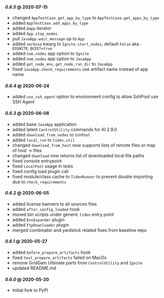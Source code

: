 #### *0.6.5* @ 2020-07-15
* changed `AppTestCase.get_app_by_type` to `AppTestCase.get_apps_by_type`
* added `AppTestCase.add_apps_by_type`
* added `@app` iterator
* added `App.stop_nodes`
* pull `JavaApp.wait_message` up to `App`
* added `verbose` kwarg to `Ignite.start_nodes`, default `False` aka `-DIGNITE_QUIET=true` 
* added `num_nodes` app option to `Ignite`
* added `num_nodes` app option to `JavaApp`
* added `get_node_env`, `get_node_run_dir` to `JavaApp`
* fixed `JavaApp.check_requirements` use artifact name instead of app name

#### *0.6.4* @ 2020-06-24
* added `use_ssh_agent` option to environment config to allow SshPool use SSH Agent

#### *0.6.3* @ 2020-06-08
* added base `JavaApp` application
* added latest `ControlUtility` commands for AI 2.9.0
* added `download_from_nodes` to `SshPool`
* added `local_run` to `tiden.util`
* changed `download_from_host` now supports lists of remote files or map of host -> files
* changed `download` now returns list of downloaded local file paths 
* fixed console entrypoint
* fixed `LocalPool` usage in tests
* fixed config load plugin call
* fixed module/class cache to `TidenRunner` to prevent double importing due to `check_requirements`

#### *0.6.2* @ 2020-06-05
* added license banners to all sources files
* added `after_config_loaded` hook
* moved bin scripts under generic `tiden` entry point
* added `EnvExpander` plugin
* added `FtpDownloader` plugin
* merged combinator and yardstick related fixes from baseline repo

#### *0.6.1* @ 2020-05-27
* added `before_prepare_artifacts` hook
* fixed `test_prepare_artifacts` failed on MacOs
* remove GridGain Ultimate parts from `ControlUtility` and `Ignite`
* updated README.md
     
#### *0.6.0* @ 2020-05-20
* Initial fork to PyPI
